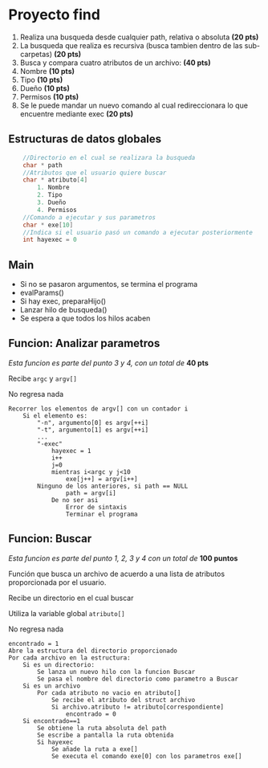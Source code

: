# Proyecto find
1. Realiza una busqueda desde cualquier path, relativa o absoluta **(20 pts)**
2. La busqueda que realiza es recursiva (busca tambien dentro de las sub-carpetas) **(20 pts)**
3. Busca y compara cuatro atributos de un archivo: **(40 pts)**
  1. Nombre   **(10 pts)**
  1. Tipo     **(10 pts)**
  1. Dueño    **(10 pts)**
  1. Permisos **(10 pts)**
4. Se le puede mandar un nuevo comando al cual redireccionara lo que encuentre mediante exec **(20 pts)**

## Estructuras de datos globales
```c
    //Directorio en el cual se realizara la busqueda
    char * path
    //Atributos que el usuario quiere buscar
    char * atributo[4]
        1. Nombre
        2. Tipo
        3. Dueño
        4. Permisos
    //Comando a ejecutar y sus parametros
    char * exe[10]
    //Indica si el usuario pasó un comando a ejecutar posteriormente
    int hayexec = 0
```


## Main
- Si no se pasaron argumentos, se termina el programa
- evalParams()
- Si hay exec, preparaHijo()
- Lanzar hilo de busqueda()
- Se espera a que todos los hilos acaben




## Funcion: Analizar parametros
*Esta funcion es parte del punto 3 y 4, con un total de* **40 pts** 

Recibe `argc` y `argv[]`

No regresa nada

    Recorrer los elementos de argv[] con un contador i
        Si el elemento es:
            "-n", argumento[0] es argv[++i]
            "-t", argumento[1] es argv[++i]
            ...
            "-exec"
                hayexec = 1
                i++
                j=0
                mientras i<argc y j<10
                    exe[j++] = argv[i++]
            Ninguno de los anteriores, si path == NULL
                    path = argv[i]
                De no ser asi
                    Error de sintaxis
                    Terminar el programa

## Funcion: Buscar

*Esta funcion es parte del punto 1, 2, 3 y 4 con un total de* **100 puntos** 

Función que busca un archivo de acuerdo a una lista de atributos proporcionada por el usuario.

Recibe un directorio en el cual buscar

Utiliza la variable global `atributo[]`

No regresa nada

    encontrado = 1
    Abre la estructura del directorio proporcionado
    Por cada archivo en la estructura:
        Si es un directorio:
            Se lanza un nuevo hilo con la funcion Buscar
            Se pasa el nombre del directorio como parametro a Buscar
        Si es un archivo
            Por cada atributo no vacio en atributo[]
                Se recibe el atributo del struct archivo
                Si archivo.atributo != atributo[correspondiente]
                    encontrado = 0
        Si encontrado==1
            Se obtiene la ruta absoluta del path
            Se escribe a pantalla la ruta obtenida
            Si hayexec
                Se añade la ruta a exe[]
                Se executa el comando exe[0] con los parametros exe[]


